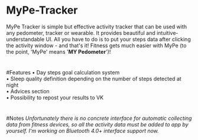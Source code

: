 # MyPe-Tracker
MyPe Tracker is simple but effective activity tracker that can be used with any pedometer, tracker or wearable.
It provides beautiful and intuitive-understandable UI. All you have to do is to put your steps data after clicking the activity window - and that's it! Fitness gets much easier with MyPe (to  the point, 'MyPe' means '<strong>MY Pedometer</strong>')!
#

#Features
• Day steps goal calculation system <br/>
• Sleep quality definition depending on the number of steps detected at night <br/>
• Adviсes section <br/>
• Possibility to repost your results to VK <br/>
#

#Notes
<i>Unfortunately there is no concrete interface for automatic collecting data from fitness devices, so all the activity data must be added to app by yourself. I'm working on Bluetooth 4.0+ interface support now.<i/>
